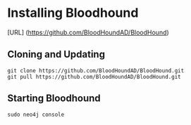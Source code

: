 # Installing Bloodhound
[URL] (https://github.com/BloodHoundAD/BloodHound)

## Cloning and Updating
```
git clone https://github.com/BloodHoundAD/BloodHound.git
git pull https://github.com/BloodHoundAD/BloodHound.git
```

## Starting Bloodhound
```
sudo neo4j console
```